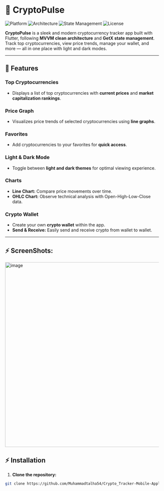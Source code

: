 # 🚀 CryptoPulse

![Platform](https://img.shields.io/badge/Platform-Flutter-blue) ![Architecture](https://img.shields.io/badge/Architecture-MVVM-green) ![State Management](https://img.shields.io/badge/State-GetX-orange) ![License](https://img.shields.io/badge/License-MIT-green)

**CryptoPulse** is a sleek and modern cryptocurrency tracker app built with Flutter, following **MVVM clean architecture** and **GetX state management**. Track top cryptocurrencies, view price trends, manage your wallet, and more — all in one place with light and dark modes.

---

## 🌟 Features

### Top Cryptocurrencies
- Displays a list of top cryptocurrencies with **current prices** and **market capitalization rankings**.  

### Price Graph
- Visualizes price trends of selected cryptocurrencies using **line graphs**.  

### Favorites
- Add cryptocurrencies to your favorites for **quick access**.  

### Light & Dark Mode
- Toggle between **light and dark themes** for optimal viewing experience.  

### Charts
- **Line Chart:** Compare price movements over time.  
- **OHLC Chart:** Observe technical analysis with Open-High-Low-Close data.  

### Crypto Wallet
- Create your own **crypto wallet** within the app.  
- **Send & Receive:** Easily send and receive crypto from wallet to wallet.  

---


## ⚡ ScreenShots:

<img width="838" height="606" alt="image" src="https://github.com/user-attachments/assets/9a8eef9e-58e4-4cc5-a1ca-5e87bb1adfdd" />



## ⚡ Installation

1. **Clone the repository:**  
```bash
git clone https://github.com/Muhammadtalha54/Crypto_Tracker-Mobile-Application-Using-Flutter-and-Rest-Api.git
